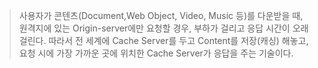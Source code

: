 <!-- ---
title: CDN(Contents Delivery Network)
layout: post
tag: Cdn
--- -->

> 사용자가 콘텐츠(Document,Web Object, Video, Music 등)를 다운받을 때, 원격지에 있는 Origin-server에만 요청할 경우, 부하가 걸리고 응답 시간이 오래 걸린다.
따라서 전 세계에 Cache Server를 두고 Content를 저장(캐싱) 해놓고, 요청 시에 가장 가까운 곳에 위치한 Cache Server가 응답을 주는 기술이다.
